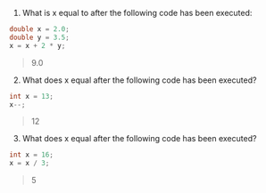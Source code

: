 1. What is x equal to after the following code has been executed:

```java
double x = 2.0;
double y = 3.5;
x = x + 2 * y;
```

> 9.0

2. What does x equal after the following code has been executed?

```java
int x = 13;
x--;
```

> 12

3. What does x equal after the following code has been executed?

```java
int x = 16;
x = x / 3;
```

> 5
